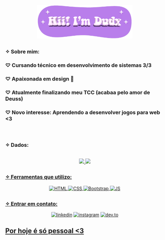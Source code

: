 <p align="center">
  <img width="60%" alt="Olá, eu sou Anurag. Eu faço código aberto!" src="me.png" /></a>
</p>


<h2></h2>

<h3> ✧ Sobre mim: </h3>

<div style="display: inline_block" >
  <h3> ♡ Cursando técnico em desenvolvimento de sistemas 3/3 </h3>
  <h3> ♡ Apaixonada em design 🤍</h3>
  <h3> ♡ Atualmente finalizando meu TCC (acabaa pelo amor de Deuss)</h3>
  <h3> ♡ Novo interesse: Aprendendo a desenvolver jogos para web <3 </h3>
 <div>

 <br>

<h2></h2>

<!-- Dados do perfil-->

<h3> ✧ Dados: </h3>

<br>

<div align="center">
  <a href="https://github.com/duxpereira">
  <img height="160px" src="https://github-readme-stats.vercel.app/api?username=dudxpereira&show_icons=true&theme=dracula&include_all_commits=true&count_private=true"/>
  <img height="160px" src="https://github-readme-stats.vercel.app/api/top-langs/?username=dudxpereira&layout=compact&langs_count=7&theme=dracula"/>
</div>

<h2></h2>

<!-- Linguagens-->

  <h3> </> ✧ Ferramentas que utilizo: </h3>

<div style="display: inline_block" align="center">
  <img align="center" alt="HTML" height="50" width="50" src="https://cdn-icons-png.flaticon.com/512/1051/1051277.png">
  <img align="center" alt="CSS" height="50" width="50" src="https://cdn-icons-png.flaticon.com/512/732/732190.png">
  <img align="center" alt="Bootstrap" height="50" width="50" src="https://cdn-icons-png.flaticon.com/512/5968/5968672.png">
  <img align="center" alt="JS" height="50" width="50" src="https://cdn-icons-png.flaticon.com/512/5968/5968292.png">
</div>

<h2></h2>

<!-- Como contactar -->

  <h3> </> ✧ Entrar em contato: </h3>

<div style="display: inline_block" align="center">
  <p align="center">
  <a href="www.linkedin.com/in/dudxpereira"><img height="54" width="54" src="https://img.icons8.com/color/96/000000/linkedin.png" alt=" linkedin"/></a>
  <a href="https://www.instagram.com/__dudaxx_p_/"><img height="55" width="55" src="https://img.icons8.com/color/96/000000/instagram-new.png" alt="instagram" /></a>
  <a href="https://dev.to/dudxpereira"><img height="50" width="50" src="https://cdn-icons-png.flaticon.com/512/5969/5969051.png" alt="dev.to"/></ a>
</p>
</div>

<h2></h2>


<h2> Por hoje é só pessoal <3 </h2>
